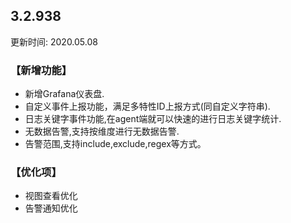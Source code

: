 ## 3.2.938

更新时间: 2020.05.08

### 【新增功能】

* 新增Grafana仪表盘. 
* 自定义事件上报功能，满足多特性ID上报方式(同自定义字符串).
* 日志关键字事件功能,在agent端就可以快速的进行日志关键字统计. 
* 无数据告警,支持按维度进行无数据告警.
* 告警范围,支持include,exclude,regex等方式。

### 【优化项】

* 视图查看优化
* 告警通知优化